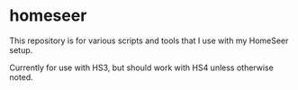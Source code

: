 # homeseer
This repository is for various scripts and tools that I use with my HomeSeer setup.

Currently for use with HS3, but should work with HS4 unless otherwise noted.
